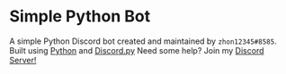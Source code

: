# Simple Python Bot

A simple Python Discord bot created and maintained by `zhon12345#8585`. Built using [Python](https://www.python.org/) and [Discord.py](https://discordpy.readthedocs.io/en/latest/)
Need some help? Join my [Discord Server!](https://discord.gg/jMpw3jw)
